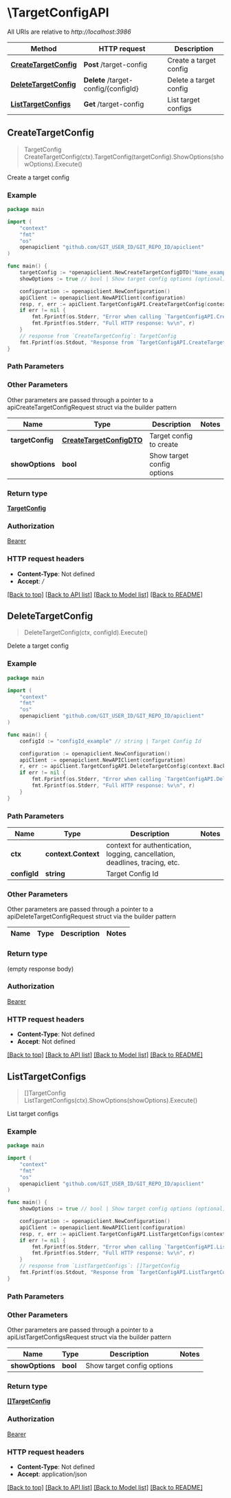 # \TargetConfigAPI

All URIs are relative to *http://localhost:3986*

Method | HTTP request | Description
------------- | ------------- | -------------
[**CreateTargetConfig**](TargetConfigAPI.md#CreateTargetConfig) | **Post** /target-config | Create a target config
[**DeleteTargetConfig**](TargetConfigAPI.md#DeleteTargetConfig) | **Delete** /target-config/{configId} | Delete a target config
[**ListTargetConfigs**](TargetConfigAPI.md#ListTargetConfigs) | **Get** /target-config | List target configs



## CreateTargetConfig

> TargetConfig CreateTargetConfig(ctx).TargetConfig(targetConfig).ShowOptions(showOptions).Execute()

Create a target config



### Example

```go
package main

import (
	"context"
	"fmt"
	"os"
	openapiclient "github.com/GIT_USER_ID/GIT_REPO_ID/apiclient"
)

func main() {
	targetConfig := *openapiclient.NewCreateTargetConfigDTO("Name_example", "Options_example", *openapiclient.NewProviderInfo("Name_example", "RunnerId_example", "RunnerName_example", map[string]TargetConfigProperty{"key": *openapiclient.NewTargetConfigProperty()}, "Version_example")) // CreateTargetConfigDTO | Target config to create
	showOptions := true // bool | Show target config options (optional)

	configuration := openapiclient.NewConfiguration()
	apiClient := openapiclient.NewAPIClient(configuration)
	resp, r, err := apiClient.TargetConfigAPI.CreateTargetConfig(context.Background()).TargetConfig(targetConfig).ShowOptions(showOptions).Execute()
	if err != nil {
		fmt.Fprintf(os.Stderr, "Error when calling `TargetConfigAPI.CreateTargetConfig``: %v\n", err)
		fmt.Fprintf(os.Stderr, "Full HTTP response: %v\n", r)
	}
	// response from `CreateTargetConfig`: TargetConfig
	fmt.Fprintf(os.Stdout, "Response from `TargetConfigAPI.CreateTargetConfig`: %v\n", resp)
}
```

### Path Parameters



### Other Parameters

Other parameters are passed through a pointer to a apiCreateTargetConfigRequest struct via the builder pattern


Name | Type | Description  | Notes
------------- | ------------- | ------------- | -------------
 **targetConfig** | [**CreateTargetConfigDTO**](CreateTargetConfigDTO.md) | Target config to create | 
 **showOptions** | **bool** | Show target config options | 

### Return type

[**TargetConfig**](TargetConfig.md)

### Authorization

[Bearer](../README.md#Bearer)

### HTTP request headers

- **Content-Type**: Not defined
- **Accept**: */*

[[Back to top]](#) [[Back to API list]](../README.md#documentation-for-api-endpoints)
[[Back to Model list]](../README.md#documentation-for-models)
[[Back to README]](../README.md)


## DeleteTargetConfig

> DeleteTargetConfig(ctx, configId).Execute()

Delete a target config



### Example

```go
package main

import (
	"context"
	"fmt"
	"os"
	openapiclient "github.com/GIT_USER_ID/GIT_REPO_ID/apiclient"
)

func main() {
	configId := "configId_example" // string | Target Config Id

	configuration := openapiclient.NewConfiguration()
	apiClient := openapiclient.NewAPIClient(configuration)
	r, err := apiClient.TargetConfigAPI.DeleteTargetConfig(context.Background(), configId).Execute()
	if err != nil {
		fmt.Fprintf(os.Stderr, "Error when calling `TargetConfigAPI.DeleteTargetConfig``: %v\n", err)
		fmt.Fprintf(os.Stderr, "Full HTTP response: %v\n", r)
	}
}
```

### Path Parameters


Name | Type | Description  | Notes
------------- | ------------- | ------------- | -------------
**ctx** | **context.Context** | context for authentication, logging, cancellation, deadlines, tracing, etc.
**configId** | **string** | Target Config Id | 

### Other Parameters

Other parameters are passed through a pointer to a apiDeleteTargetConfigRequest struct via the builder pattern


Name | Type | Description  | Notes
------------- | ------------- | ------------- | -------------


### Return type

 (empty response body)

### Authorization

[Bearer](../README.md#Bearer)

### HTTP request headers

- **Content-Type**: Not defined
- **Accept**: Not defined

[[Back to top]](#) [[Back to API list]](../README.md#documentation-for-api-endpoints)
[[Back to Model list]](../README.md#documentation-for-models)
[[Back to README]](../README.md)


## ListTargetConfigs

> []TargetConfig ListTargetConfigs(ctx).ShowOptions(showOptions).Execute()

List target configs



### Example

```go
package main

import (
	"context"
	"fmt"
	"os"
	openapiclient "github.com/GIT_USER_ID/GIT_REPO_ID/apiclient"
)

func main() {
	showOptions := true // bool | Show target config options (optional)

	configuration := openapiclient.NewConfiguration()
	apiClient := openapiclient.NewAPIClient(configuration)
	resp, r, err := apiClient.TargetConfigAPI.ListTargetConfigs(context.Background()).ShowOptions(showOptions).Execute()
	if err != nil {
		fmt.Fprintf(os.Stderr, "Error when calling `TargetConfigAPI.ListTargetConfigs``: %v\n", err)
		fmt.Fprintf(os.Stderr, "Full HTTP response: %v\n", r)
	}
	// response from `ListTargetConfigs`: []TargetConfig
	fmt.Fprintf(os.Stdout, "Response from `TargetConfigAPI.ListTargetConfigs`: %v\n", resp)
}
```

### Path Parameters



### Other Parameters

Other parameters are passed through a pointer to a apiListTargetConfigsRequest struct via the builder pattern


Name | Type | Description  | Notes
------------- | ------------- | ------------- | -------------
 **showOptions** | **bool** | Show target config options | 

### Return type

[**[]TargetConfig**](TargetConfig.md)

### Authorization

[Bearer](../README.md#Bearer)

### HTTP request headers

- **Content-Type**: Not defined
- **Accept**: application/json

[[Back to top]](#) [[Back to API list]](../README.md#documentation-for-api-endpoints)
[[Back to Model list]](../README.md#documentation-for-models)
[[Back to README]](../README.md)

